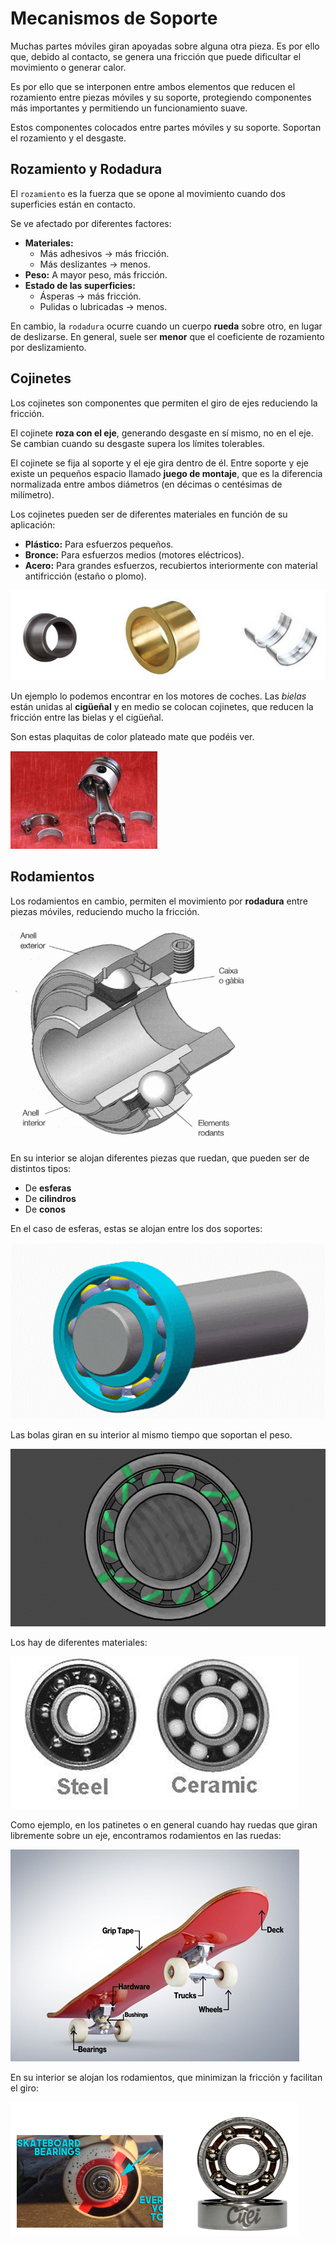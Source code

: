 # Mecanismos de Soporte

Muchas partes móviles giran apoyadas sobre alguna otra pieza.
Es por ello que, debido al contacto, se genera una fricción que puede dificultar
el movimiento o generar calor.

Es por ello que se interponen entre ambos elementos que reducen el rozamiento entre piezas móviles y su soporte, protegiendo componentes más importantes y permitiendo un funcionamiento suave.

Estos componentes colocados entre partes móviles y su soporte. Soportan el rozamiento y el desgaste.

## Rozamiento y Rodadura

El `rozamiento` es la fuerza que se opone al movimiento cuando dos superficies están en contacto.

Se ve afectado por diferentes factores:

- **Materiales:**
  - Más adhesivos → más fricción.
  - Más deslizantes → menos.
- **Peso:** A mayor peso, más fricción.
- **Estado de las superficies:**
  - Ásperas → más fricción.
  - Pulidas o lubricadas → menos.

En cambio, la `rodadura` ocurre cuando un cuerpo **rueda** sobre otro, en lugar de deslizarse.
En general, suele ser **menor** que el coeficiente de rozamiento por deslizamiento.

## Cojinetes

Los cojinetes son componentes que permiten el giro de ejes reduciendo la fricción.

El cojinete **roza con el eje**, generando desgaste en sí mismo, no en el eje.
Se cambian cuando su desgaste supera los límites tolerables.

El cojinete se fija al soporte y el eje gira dentro de él. Entre soporte y eje existe un pequeños
espacio llamado **juego de montaje**, que es la diferencia normalizada entre ambos diámetros (en décimas o centésimas de milímetro).

Los cojinetes pueden ser de diferentes materiales en función de su aplicación:

- **Plástico:** Para esfuerzos pequeños.
- **Bronce:** Para esfuerzos medios (motores eléctricos).
- **Acero:** Para grandes esfuerzos, recubiertos interiormente con material antifricción (estaño o plomo).

![](img/2025-05-11-22-36-59.png)

Un ejemplo lo podemos encontrar en los motores de coches. Las _bielas_ están unidas al **cigüeñal**
y en medio se colocan cojinetes, que reducen la fricción entre las bielas y el cigüeñal.

Son estas plaquitas de color plateado mate que podéis ver.

![](img/2025-05-11-22-37-37.png)

## Rodamientos

Los rodamientos en cambio, permiten el movimiento por **rodadura** entre piezas móviles, reduciendo mucho la fricción.

![](img/2025-05-14-12-12-04.png)

En su interior se alojan diferentes piezas que ruedan, que pueden ser de distintos tipos:

- De **esferas**
- De **cilindros**
- De **conos**

En el caso de esferas, estas se alojan entre los dos soportes:

![](img/rodamientos1.gif)

Las bolas giran en su interior al mismo tiempo que soportan el peso.

![](img/rodamientos2.gif)

Los hay de diferentes materiales:

![](img/2025-05-14-12-11-37.png)

Como ejemplo, en los patinetes o en general cuando hay ruedas que giran
libremente sobre un eje, encontramos rodamientos en las ruedas:

![](img/2025-05-14-12-38-22.png)

En su interior se alojan los rodamientos, que minimizan la fricción
y facilitan el giro:

![](img/2025-05-14-12-39-19.png)
